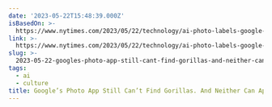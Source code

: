 ```yaml
---
date: '2023-05-22T15:48:39.000Z'
isBasedOn: >-
  https://www.nytimes.com/2023/05/22/technology/ai-photo-labels-google-apple.html
link: >-
  https://www.nytimes.com/2023/05/22/technology/ai-photo-labels-google-apple.html
slug: >-
  2023-05-22-googles-photo-app-still-cant-find-gorillas-and-neither-can-apples-th
tags:
  - ai
  - culture
title: Google’s Photo App Still Can’t Find Gorillas. And Neither Can Apple’s. - Th
---
```


